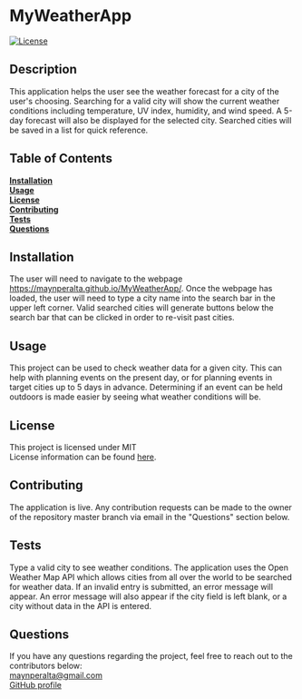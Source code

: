 # MyWeatherApp
  [![License](https://img.shields.io/badge/License-MIT-blue.svg)](https://opensource.org/licenses/MIT)
  ## Description
  This application helps the user see the weather forecast for a city of the user's choosing. Searching for a valid city will show the current weather conditions including temperature, UV index, humidity, and wind speed. A 5-day forecast will also be displayed for the selected city. Searched cities will be saved in a list for quick reference.
  <br/>

  ## Table of Contents
  [**Installation**](#installation)<br/>
  [**Usage**](#usage)<br/>
  [**License**](#license)<br/>
  [**Contributing**](#contributing)<br/>
  [**Tests**](#tests)<br/>
  [**Questions**](#questions)
  <br/>

  ## Installation
  The user will need to navigate to the webpage <https://maynperalta.github.io/MyWeatherApp/>. Once the webpage has loaded, the user will need to type a city name into the search bar in the upper left corner. Valid searched cities will generate buttons below the search bar that can be clicked in order to re-visit past cities. 
  <br/>

  ## Usage
  This project can be used to check weather data for a given city. This can help with planning events on the present day, or for planning events in target cities up to 5 days in advance. Determining if an event can be held outdoors is made easier by seeing what weather conditions will be.
  <br/>

  ## License
  This project is licensed under MIT<br/>
  License information can be found [here](https://opensource.org/licenses/MIT).
  <br/>

  ## Contributing
  The application is live. Any contribution requests can be made to the owner of the repository master branch via email in the "Questions" section below.
  <br/>

  ## Tests
  Type a valid city to see weather conditions. The application uses the Open Weather Map API which allows cities from all over the world to be searched for weather data. If an invalid entry is submitted, an error message will appear. An error message will also appear if the city field is left blank, or a city without data in the API is entered. 
  <br/>

  ## Questions
  If you have any questions regarding the project, feel free to reach out to the contributors below: <br/>
  <maynperalta@gmail.com> <br/>
  [GitHub profile](https://github.com/maynperalta)

